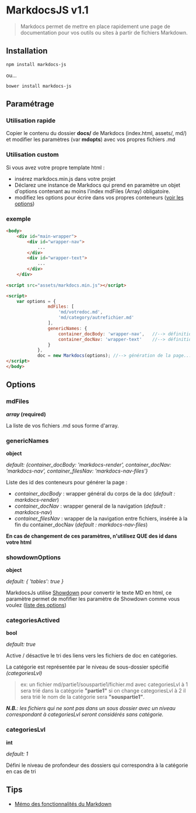 # MarkdocsJS v1.1

> Markdocs permet de mettre en place rapidement une page de documentation pour vos outils ou sites 
à partir de fichiers Markdown.

## Installation

    npm install markdocs-js
    
ou...
    
    bower install markdocs-js


## Paramétrage

### Utilisation rapide
Copier le contenu du dossier **docs/** de Markdocs (index.html, assets/, md/) et modifier les paramètres (var **mdopts**) avec vos propres fichiers .md

### Utilisation custom
Si vous avez votre propre template html :

- insérez markdocs.min.js dans votre projet
- Déclarez une instance de Markdocs qui prend en paramètre un objet d'options contenant au moins l'index mdFiles (Array) obligatoire.
- modifiez les options pour écrire dans vos propres conteneurs ([voir les options](#options))


### exemple
```html
<body>
    <div id="main-wrapper">
        <div id="wrapper-nav">
            ...
        </div>
        <div id="wrapper-text">
            ...
        </div>
    </div>
    
<script src="assets/markdocs.min.js"></script>

<script>
    var options = {
                mdFiles: [
                    'md/votredoc.md',
                    'md/category/autrefichier.md'
                ],
                genericNames: {
                    container_docBody: 'wrapper-nav',   //--> définition du conteneur de la navigation
                    container_docNav: 'wrapper-text'    //--> définition du conteneur de la doc
                }  
            },
            doc = new Markdocs(options); //--> génération de la page...
</script>
</body>
```


## Options

### mdFiles

***array* (required)**

La liste de vos fichiers .md sous forme d'array.

### genericNames
**object**

*default: {container_docBody: 'markdocs-render', container_docNav: 'markdocs-nav', container_filesNav: 'markdocs-nav-files'}*

Liste des id des conteneurs pour générer la page :
- *container_docBody* : wrapper général du corps de la doc (*default : markdocs-render*)
- *container_docNav* : wrapper general de la navigation (*default : markdocs-nav*)
- *container_filesNav* : wrapper de la navigation entre fichiers, insérée à la fin du container_docNav (*default : markdocs-nav-files*)

**En cas de changement de ces paramètres, n'utilisez QUE des id dans votre html**

### showdownOptions
**object**

*default: { 'tables': true }*

MarkdocsJs utilise [Showdown](https://github.com/showdownjs/showdown) pour convertir le texte MD en html, 
ce paramètre permet de mofifier les paramètre de Showdown comme vous voulez ([liste des options](https://github.com/showdownjs/showdown#options))

### categoriesActived
**bool**

*default: true*

Active / désactive le tri des liens vers les fichiers de doc en catégories.

La catégorie est représentée par le niveau de sous-dossier spécifié *(categoriesLvl)*

> ex: un fichier md/partie1/souspartie1/fichier.md avec categoriesLvl à 1 sera trié dans la catégorie **"partie1"**
si on change categoriesLvl à 2 il sera trié le nom de la catégorie sera **"souspartie1"**.

***N.B.**: les fichiers qui ne sont pas dans un sous dossier avec un niveau correspondant à categoriesLvl seront considérés sans catégorie.*

### categoriesLvl

**int**

*default: 1*

Défini le niveau de profondeur des dossiers qui correspondra à la catégorie en cas de tri





## Tips

- [Mémo des fonctionnalités du Markdown](https://github.com/adam-p/markdown-here/wiki/Markdown-Cheatsheet)